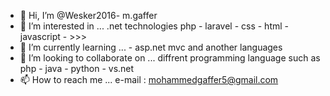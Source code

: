 - 👋 Hi, I’m @Wesker2016- m.gaffer
- 👀 I’m interested in ... .net technologies php - laravel - css - html - javascript - >>> 
- 🌱 I’m currently learning ... - asp.net mvc and another languages 
- 💞️ I’m looking to collaborate on ... diffrent programming language such as php - java - python - vs.net
- 📫 How to reach me ... e-mail : mohammedgaffer5@gmail.com 

<!---
Wesker2016/Wesker2016 is a ✨ special ✨ repository because its `README.md` (this file) appears on your GitHub profile.
You can click the Preview link to take a look at your changes.
--->
